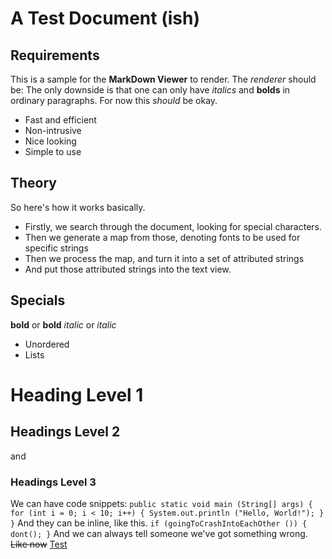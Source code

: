 # A Test Document (ish)

## Requirements

This is a sample for the **MarkDown Viewer** to render. The *renderer* should be:
The only downside is that one can only have *italics* and __bolds__ in ordinary paragraphs. For now this *should* be okay.

* Fast and efficient
* Non-intrusive
* Nice looking
* Simple to use

## Theory

So here's how it works basically.
* Firstly, we search through the document, looking for special characters.
* Then we generate a map from those, denoting fonts to be used for specific strings
* Then we process the map, and turn it into a set of attributed strings
* And put those attributed strings into the text view.

## Specials

**bold** or __bold__
*italic* or _italic_
* Unordered
* Lists
# Heading Level 1
## Headings Level 2
and
### Headings Level 3
We can have code snippets:
`public static void main (String[] args) {
	for (int i = 0; i < 10; i++) {
		System.out.println ("Hello, World!");
	}
}`
And they can be inline, like this. `if (goingToCrashIntoEachOther ()) { dont(); }`
And we can always tell someone we've got something wrong. ~~Like now~~
[Test](github.com)
